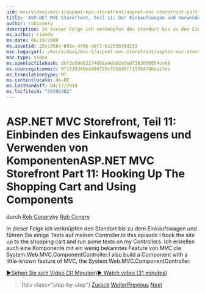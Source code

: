 ```yaml
---
uid: mvc/videos/mvc-1/aspnet-mvc-storefront/aspnet-mvc-storefront-part-11-hooking-up-the-shopping-cart-and-using-components
title: 'ASP.NET MVC Storefront, Teil 11: Der Einkaufswagen und Verwenden von Komponenten einbinden | Microsoft-Dokumentation'
author: robconery
description: In dieser Folge ich verknüpfen den Standort bis zu dem Einkaufswagen und führen Sie einige Tests auf meinen Controller. Ich erstellen auch eine Komponente mit ein wenig bekanntes Feature von MVC, te...
ms.author: riande
ms.date: 06/19/2008
ms.assetid: 25cc35b4-601e-448b-abf1-bc253b30d232
msc.legacyurl: /mvc/videos/mvc-1/aspnet-mvc-storefront/aspnet-mvc-storefront-part-11-hooking-up-the-shopping-cart-and-using-components
msc.type: video
ms.openlocfilehash: dbf2a5966227466ba4ddd2e5a07383066054ce60
ms.sourcegitcommit: 0f1119340e4464720cfd16d0ff15764746ea1fea
ms.translationtype: MT
ms.contentlocale: de-DE
ms.lasthandoff: 04/17/2019
ms.locfileid: "59395302"
---
```

# <a name="aspnet-mvc-storefront-part-11-hooking-up-the-shopping-cart-and-using-components"></a><span data-ttu-id="9a4a9-104">ASP.NET MVC Storefront, Teil 11: Einbinden des Einkaufswagens und Verwenden von Komponenten</span><span class="sxs-lookup"><span data-stu-id="9a4a9-104">ASP.NET MVC Storefront Part 11: Hooking Up The Shopping Cart and Using Components</span></span>

<span data-ttu-id="9a4a9-105">durch [Rob Conery](https://github.com/robconery)</span><span class="sxs-lookup"><span data-stu-id="9a4a9-105">by [Rob Conery](https://github.com/robconery)</span></span>

<span data-ttu-id="9a4a9-106">In dieser Folge ich verknüpfen den Standort bis zu dem Einkaufswagen und führen Sie einige Tests auf meinen Controller.</span><span class="sxs-lookup"><span data-stu-id="9a4a9-106">In this episode I hook the site up to the shopping cart and run some tests on my Controllers.</span></span> <span data-ttu-id="9a4a9-107">Ich erstellen auch eine Komponente mit ein wenig bekanntes Feature von MVC die System.Web.MVC.ComponentController.</span><span class="sxs-lookup"><span data-stu-id="9a4a9-107">I also build a Component with a little-known feature of MVC, the System.Web.MVC.ComponentController.</span></span>

[<span data-ttu-id="9a4a9-108">&#9654;Sehen Sie sich Video (31 Minuten)</span><span class="sxs-lookup"><span data-stu-id="9a4a9-108">&#9654; Watch video (31 minutes)</span></span>](https://channel9.msdn.com/Blogs/ASP-NET-Site-Videos/aspnet-mvc-storefront-part-11-hooking-up-the-shopping-cart-and-using-components)

> [!div class="step-by-step"]
> <span data-ttu-id="9a4a9-109">[Zurück](aspnet-mvc-storefront-part-10-shopping-cart-refactor-and-authorization.md)
> [Weiter](aspnet-mvc-storefront-part-12-mocking.md)</span><span class="sxs-lookup"><span data-stu-id="9a4a9-109">[Previous](aspnet-mvc-storefront-part-10-shopping-cart-refactor-and-authorization.md)
[Next](aspnet-mvc-storefront-part-12-mocking.md)</span></span>
